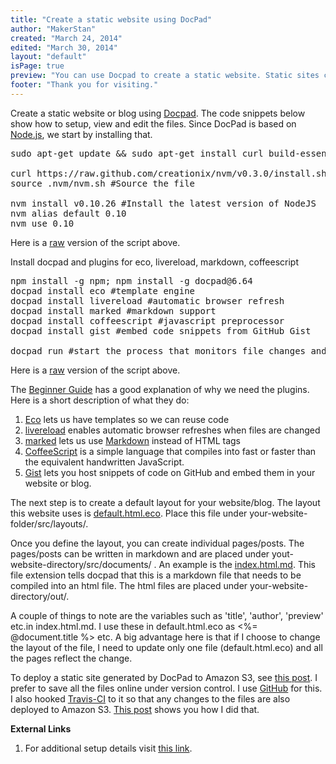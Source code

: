 ```yaml
---
title: "Create a static website using DocPad"
author: "MakerStan"
created: "March 24, 2014"
edited: "March 30, 2014"
layout: "default"
isPage: true
preview: "You can use Docpad to create a static website. Static sites can be hosted on cloud storage services such Amazon S3. The steps listed below are for Linux, but this tool works on Windows and Mac as well."
footer: "Thank you for visiting." 
---
```

Create a static website or blog using [Docpad](http://docpad.org). The code snippets below show how to setup, view and edit the files. Since DocPad is based on [Node.js](http://nodejs.org/), we start by installing that.
<pre>
sudo apt-get update && sudo apt-get install curl build-essential openssl libssl-dev git python
 
curl https://raw.github.com/creationix/nvm/v0.3.0/install.sh | sh #Install Node Version Manager
source .nvm/nvm.sh #Source the file
 
nvm install v0.10.26 #Install the latest version of NodeJS
nvm alias default 0.10
nvm use 0.10
</pre>

Here is a [raw](https://gist.githubusercontent.com/MakerStan/9865462/raw/install-nodejs.sh) version of the script above.

Install docpad and plugins for eco, livereload, markdown, coffeescript
<pre>
npm install -g npm; npm install -g docpad@6.64
docpad install eco #template engine
docpad install livereload #automatic browser refresh
docpad install marked #markdown support
docpad install coffeescript #javascript preprocessor
docpad install gist #embed code snippets from GitHub Gist
 
docpad run #start the process that monitors file changes and refreshes the browser
</pre>

Here is a [raw](https://gist.githubusercontent.com/MakerStan/9865462/raw/install-docpad-and-plugins.sh) version of the script above.

The [Beginner Guide](http://docpad.org/docs/begin) has a good explanation of why we need the plugins. Here is a short description of what they do:
1. [Eco](https://github.com/sstephenson/eco) lets us have templates so we can reuse code
2. [livereload](https://github.com/docpad/docpad-plugin-livereload) enables automatic browser refreshes when files are changed
3. [marked](https://github.com/docpad/docpad-plugin-marked) lets us use [Markdown](http://en.wikipedia.org/wiki/Markdown#Example) instead of HTML tags
4. [CoffeeScript](http://coffeescript.org/) is a simple language that compiles into fast or faster than the equivalent handwritten JavaScript.
5. [Gist](https://gist.github.com) lets you host snippets of code on GitHub and embed them in your website or blog.

The next step is to create a default layout for your website/blog. The layout this website uses is [default.html.eco](https://github.com/MakerStan/make/blob/master/src/layouts/default.html.eco). Place this file under your-website-folder/src/layouts/.

Once you define the layout, you can create individual pages/posts. The pages/posts can be written in markdown and are placed under yout-website-directory/src/documents/ . An example is the [index.html.md](https://raw.githubusercontent.com/MakerStan/make/master/src/documents/index.html.md). This file extension tells docpad that this is a markdown file that needs to be compiled into an html file. The html files are placed under your-website-directory/out/.

A couple of things to note are the variables such as 'title', 'author', 'preview' etc.in index.html.md. I use these in default.html.eco as <%= @document.title %>  etc. A big advantage here is that if I choose to change the layout of the file, I need to update only one file (default.html.eco) and all the pages reflect the change.

To deploy a static site generated by DocPad to Amazon S3, see [this post](edit-amazon-s3-files-linux.html). I prefer to save all the files online under version control. I use [GitHub](https://github.com) for this. I also hooked [Travis-CI](https://travis-ci.org/) to it so that any changes to the files are also deployed to Amazon S3. [This post](setup-travis-ci.html) shows you how I did that.

**External Links**
1. For additional setup details visit [this link](http://docpad.org/node/install).
